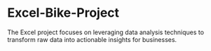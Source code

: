 # Excel-Bike-Project
The Excel project focuses on leveraging data analysis techniques to transform raw data into actionable insights for businesses.
